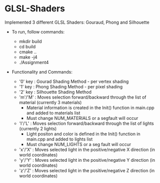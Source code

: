 # GLSL-Shaders
Implemented 3 different GLSL Shaders: Gouraud, Phong and Silhouette

- To run, follow commands:
  - mkdir build
  - cd build
  - cmake ..
  - make -j4
  - ./Assignment4

- Functionality and Commands: 
  - '0' key : Gourad Shading Method - per vertex shading 
  - '1' key : Phong Shading Method - per pixel shading
  - '2' key : Silhouette Shading Method
  - 'm'/'M' : Moves selection forward/backward through the list of material (currently 3 materials)
    - Material information is created in the Init() function in main.cpp and added to materials list
    - Must change NUM_MATERIALS or a segfault will occur
  - 'l'/'L' : Moves selection forward/backward through the list of lights (currently 2 lights)
    - Light positon and color is defined in the Init() function in main.cpp and added to lights list
    - Must change NUM_LIGHTS or a seg fault will occur
  - 'x'/'X' : Moves selected light in the positive/negative X direction (in world coordinates)
  - 'y'/'Y' : Moves selected light in the positive/negative Y direction (in world coordinates)
  - 'z'/'Z' : Moves selected light in the positive/negative Z direction (in world coordinates)
